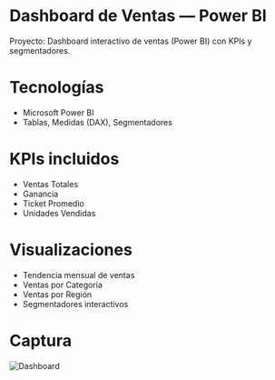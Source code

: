 # Dashboard de Ventas — Power BI

Proyecto: Dashboard interactivo de ventas (Power BI) con KPIs y segmentadores.

# Tecnologías
- Microsoft Power BI
- Tablas, Medidas (DAX), Segmentadores

# KPIs incluidos
- Ventas Totales
- Ganancia
- Ticket Promedio
- Unidades Vendidas

# Visualizaciones
- Tendencia mensual de ventas
- Ventas por Categoría
- Ventas por Región
- Segmentadores interactivos

# Captura
![Dashboard](imagen/tablero.png)
